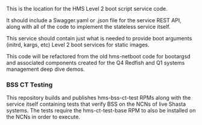 This is the location for the HMS Level 2 boot script service code.

It should include a Swagger.yaml or .json file for the service REST API,
along with all of the code to implement the stateless service itself.

This service should contain just what is needed to provide boot arguments (initrd, kargs, etc) Level 2 boot services for static 
images.

This code will be refactored from the old hms-netboot code for bootargsd and associated components created for the Q4 Redfish and Q1 
systems management deep dive demos.

### BSS CT Testing

This repository builds and publishes hms-bss-ct-test RPMs along with the service itself containing tests that verify BSS on the
NCNs of live Shasta systems. The tests require the hms-ct-test-base RPM to also be installed on the NCNs in order to execute.
